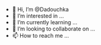 - 👋 Hi, I’m @Dadouchka
- 👀 I’m interested in ...
- 🌱 I’m currently learning ...
- 💞️ I’m looking to collaborate on ...
- 📫 How to reach me ...

<!---
Dadouchka/Dadouchka is a ✨ special ✨ repository because its `README.md` (this file) appears on your GitHub profile.
You can click the Preview link to take a look at your changes.
--->
